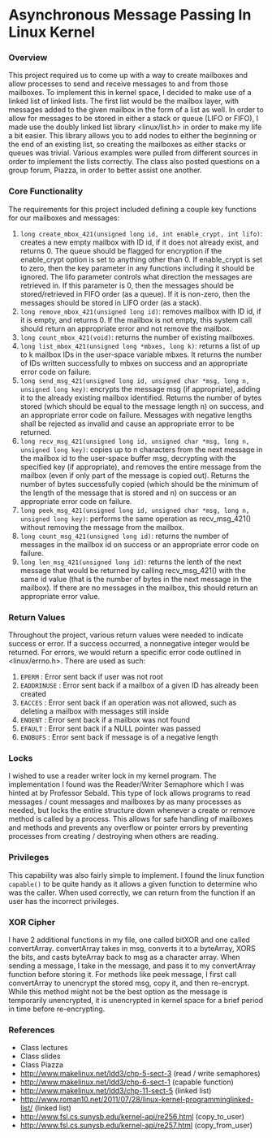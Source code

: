 # Asynchronous Message Passing In Linux Kernel

### Overview
This project required us to come up with a way to create mailboxes and allow processes to send and receive messages to and from those mailboxes. To implement this in kernel space, I decided to make use of a linked list of linked lists. The first list would be the mailbox layer, with messages added to the given mailbox in the form of a list as well. In order to allow for messages to be stored in either a stack or queue (LIFO or FIFO), I made use the doubly linked list library <linux/list.h> in order to make my life a bit easier. This library allows you to add nodes to either the beginning or the end of an existing list, so creating the mailboxes as either stacks or queues was trivial. Various examples were pulled from different sources in order to implement the lists correctly. The class also posted questions on a group forum, Piazza, in order to better assist one another. 


### Core Functionality
The requirements for this project included defining a couple key functions for our mailboxes and messages:
1) `long create_mbox_421(unsigned long id, int enable_crypt, int lifo)`: creates a new empty mailbox with ID id, if it does not already exist, and returns 0. The queue should be flagged for encryption if the enable_crypt option is set to anything other than 0. If enable_crypt is set to zero, then the key parameter in any functions including it should be ignored. The lifo parameter controls what direction the messages are retrieved in. If this parameter is 0, then the messages should be stored/retrieved in FIFO order (as a queue). If it is non-zero, then the messages should be stored in LIFO order (as a stack).
2) `long remove_mbox_421(unsigned long id)`: removes mailbox with ID id, if it is empty, and returns 0. If the mailbox is not empty, this system call should return an appropriate error and not remove the mailbox.
3) `long count_mbox_421(void)`: returns the number of existing mailboxes.
4) `long list_mbox_421(unsigned long *mbxes, long k)`: returns a list of up to k mailbox IDs in the user-space variable mbxes. It returns the number of IDs written successfully to mbxes on success and an appropriate error code on failure.
5) `long send_msg_421(unsigned long id, unsigned char *msg, long n, unsigned long key)`: encrypts the message msg (if appropriate), adding it to the already existing mailbox identified. Returns the number of bytes stored (which should be equal to the message length n) on success, and an appropriate error code on failure. Messages with negative lengths shall be rejected as invalid and cause an appropriate error to be returned.
6) `long recv_msg_421(unsigned long id, unsigned char *msg, long n, unsigned long key)`: copies up to n characters from the next message in the mailbox id to the user-space buffer msg, decrypting with the specified key (if appropriate), and removes the entire message from the mailbox (even if only part of the message is copied out). Returns the number of bytes successfully copied (which should be the minimum of the length of the message that is stored and n) on success or an appropriate error code on failure.
7) `long peek_msg_421(unsigned long id, unsigned char *msg, long n, unsigned long key)`: performs the same operation as recv_msg_421() without removing the message from the mailbox.
8) `long count_msg_421(unsigned long id)`: returns the number of messages in the mailbox id on success or an appropriate error code on failure.
9) `long len_msg_421(unsigned long id)`: returns the lenth of the next message that would be returned by calling recv_msg_421() with the same id value (that is the number of bytes in the next message in the mailbox). If there are no messages in the mailbox, this should return an appropriate error value.

### Return Values
Throughout the project, various return values were needed to indicate success or error. If a success occurred, a nonnegative integer would be returned. For errors, we would return a specific error code outlined in <linux/errno.h>. There are used as such:
1) `EPERM` : Error sent back if user was not root
2) `EADDRINUSE` : Error sent back if a mailbox of a given ID has already been created
3) `EACCES` : Error sent back if an operation was not allowed, such as deleting a mailbox with messages still inside
4) `ENOENT` : Error sent back if a mailbox was not found
5) `EFAULT` : Error sent back if a NULL pointer was passed
6) `ENOBUFS` : Error sent back if message is of a negative length

### Locks
I wished to use a reader writer lock in my kernel program. The implementation I found was the Reader/Writer Semaphore which I was hinted at by Professor Sebald. This type of lock allows programs to read messages / count messages and mailboxes by as many processes as needed, but locks the entire structure down whenever a create or remove method is called by a process. This allows for safe handling of mailboxes and methods and prevents any overflow or pointer errors by preventing processes from creating / destroying when others are reading.

### Privileges
This capability was also fairly simple to implement. I found the linux function `capable()` to be quite handy as it allows a given function to determine who was the caller. When used correctly, we can return from the function if an user has the incorrect privileges.

### XOR Cipher
I have 2 additional functions in my file, one called bitXOR and one called convertArray. convertArray takes in msg, converts it to a byteArray, XORS the bits, and casts byteArray back to msg as a character array. When sending a message, I take in the message, and pass it to my convertArray function before storing it. For methods like peek message, I first call convertArray to unencrypt the stored msg, copy it, and then re-encrypt. While this method might not be the best option as the message is temporarily unencrypted, it is unencrypted in kernel space for a brief period in time before re-encrypting.

### References
- Class lectures
- Class slides
- Class Piazza
- http://www.makelinux.net/ldd3/chp-5-sect-3 (read / write semaphores)
- http://www.makelinux.net/ldd3/chp-6-sect-1 (capable function)
- http://www.makelinux.net/ldd3/chp-11-sect-5 (linked list)
- http://www.roman10.net/2011/07/28/linux-kernel-programminglinked-list/ (linked list)
- http://www.fsl.cs.sunysb.edu/kernel-api/re256.html (copy_to_user)
- http://www.fsl.cs.sunysb.edu/kernel-api/re257.html (copy_from_user)
